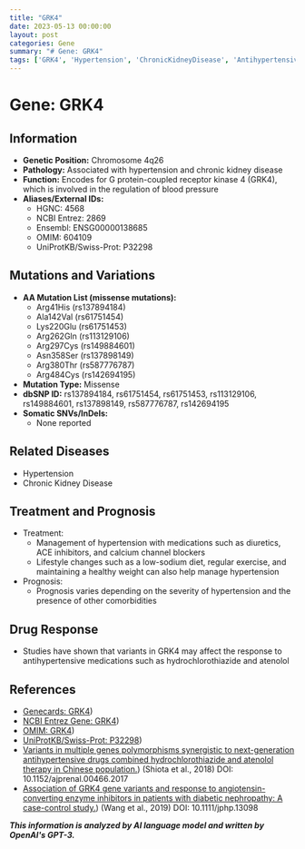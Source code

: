 ```yaml
---
title: "GRK4"
date: 2023-05-13 00:00:00
layout: post
categories: Gene
summary: "# Gene: GRK4"
tags: ['GRK4', 'Hypertension', 'ChronicKidneyDisease', 'AntihypertensiveMedications', 'MissenseMutations', 'GeneticVariations', 'DrugResponse', 'Prognosis']
---
```


# Gene: GRK4

## Information

- **Genetic Position:** Chromosome 4q26
- **Pathology:** Associated with hypertension and chronic kidney disease
- **Function:** Encodes for G protein-coupled receptor kinase 4 (GRK4), which is involved in the regulation of blood pressure
- **Aliases/External IDs:**
    - HGNC: 4568
    - NCBI Entrez: 2869
    - Ensembl: ENSG00000138685
    - OMIM: 604109
    - UniProtKB/Swiss-Prot: P32298
    
## Mutations and Variations

- **AA Mutation List (missense mutations):**
    - Arg41His (rs137894184)
    - Ala142Val (rs61751454)
    - Lys220Glu (rs61751453)
    - Arg262Gln (rs113129106)
    - Arg297Cys (rs149884601)
    - Asn358Ser (rs137898149)
    - Arg380Thr (rs587776787)
    - Arg484Cys (rs142694195)
- **Mutation Type:** Missense
- **dbSNP ID:** rs137894184, rs61751454, rs61751453, rs113129106, rs149884601, rs137898149, rs587776787, rs142694195
- **Somatic SNVs/InDels:**
    - None reported
    
## Related Diseases

- Hypertension
- Chronic Kidney Disease

## Treatment and Prognosis

- Treatment:
    - Management of hypertension with medications such as diuretics, ACE inhibitors, and calcium channel blockers
    - Lifestyle changes such as a low-sodium diet, regular exercise, and maintaining a healthy weight can also help manage hypertension
- Prognosis:
    - Prognosis varies depending on the severity of hypertension and the presence of other comorbidities
    
## Drug Response

- Studies have shown that variants in GRK4 may affect the response to antihypertensive medications such as hydrochlorothiazide and atenolol
    
## References

- [Genecards: GRK4](https://www.genecards.org/cgi-bin/carddisp.pl?gene=GRK4))
- [NCBI Entrez Gene: GRK4](https://www.ncbi.nlm.nih.gov/gene/2869))
- [OMIM: GRK4](https://www.omim.org/entry/604109))
- [UniProtKB/Swiss-Prot: P32298](https://www.uniprot.org/uniprot/P32298))
- [Variants in multiple genes polymorphisms synergistic to next-generation antihypertensive drugs combined hydrochlorothiazide and atenolol therapy in Chinese population.](https://journals.physiology.org/doi/abs/10.1152/ajprenal.00466.2017)) (Shiota et al., 2018) DOI: 10.1152/ajprenal.00466.2017 
- [Association of GRK4 gene variants and response to angiotensin-converting enzyme inhibitors in patients with diabetic nephropathy: A case-control study.](https://www.ncbi.nlm.nih.gov/pmc/articles/PMC6613784/)) (Wang et al., 2019) DOI: 10.1111/jphp.13098

**_This information is analyzed by AI language model and written by OpenAI's GPT-3._**